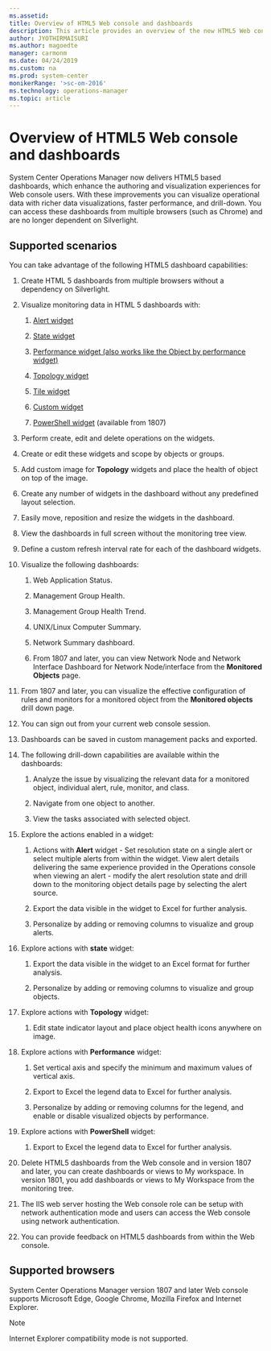 ```yaml
---
ms.assetid:
title: Overview of HTML5 Web console and dashboards
description: This article provides an overview of the new HTML5 Web console and dashboards in System Center Operations Manager.
author: JYOTHIRMAISURI
ms.author: magoedte
manager: carmonm
ms.date: 04/24/2019
ms.custom: na
ms.prod: system-center
monikerRange: '>sc-om-2016'
ms.technology: operations-manager
ms.topic: article
---
```


# Overview of HTML5 Web console and dashboards

System Center Operations Manager now delivers HTML5 based dashboards, which enhance the authoring and visualization experiences for Web console users. With these improvements you can visualize operational data with richer data visualizations, faster performance, and drill-down.  You can access these dashboards from multiple browsers (such as Chrome) and are no longer dependent on Silverlight.

## Supported scenarios
You can take advantage of the following HTML5 dashboard capabilities:

1. Create HTML 5 dashboards from multiple browsers without a dependency on Silverlight.  

2. Visualize monitoring data in HTML 5 dashboards with:

   1. [Alert widget](manage-create-web-dashboard-alerts.md)

   2. [State widget](manage-create-web-dashboard-state.md)

   3. [Performance widget (also works like the Object by performance widget)](manage-create-web-dashboard-perf.md)  

   4. [Topology widget](manage-create-web-dashboard-topology.md)

   5. [Tile widget](manage-create-web-dashboard-tile.md)

   6. [Custom widget](manage-create-web-dashboard-custom.md)

   7. [PowerShell widget](manage-create-web-dashboard-posh.md) (available from 1807)

3. Perform create, edit and delete operations on the widgets.  

4. Create or edit these widgets and scope by objects or groups.

5. Add custom image for **Topology** widgets and place the health of object on top of the image.

6. Create any number of widgets in the dashboard without any predefined layout selection.

7. Easily move, reposition and resize the widgets in the dashboard.

8. View the dashboards in full screen without the monitoring tree view.

9. Define a custom refresh interval rate for each of the dashboard widgets.

10.	Visualize the following dashboards:

    1. Web Application Status.

    2. Management Group Health.

    3. Management Group Health Trend.

    4. UNIX/Linux Computer Summary.

    5. Network Summary dashboard.

    6. From 1807 and later, you can view Network Node and Network Interface Dashboard for Network Node/interface from the **Monitored Objects** page.

11. From 1807 and later, you can visualize the effective configuration of rules and monitors for a monitored object from the **Monitored objects** drill down page.

12.	You can sign out from your current web console session.

13. Dashboards can be saved in custom management packs and exported.

14.	The following drill-down capabilities are available within the dashboards:

    1. Analyze the issue by visualizing the relevant data for a monitored object, individual alert, rule, monitor, and class.

    2. Navigate from one object to another.

    3. View the tasks associated with selected object.

15. Explore the actions enabled in a widget:

    1. Actions with **Alert** widget - Set resolution state on a single alert or select multiple alerts from within the widget.  View alert details delivering the same experience provided in the Operations console when viewing an alert - modify the alert resolution state and drill down to the monitoring object details page by selecting the alert source.

    2. Export the data visible in the widget to Excel for further analysis.

    3. Personalize by adding or removing columns to visualize and group alerts.

16. Explore actions with **state** widget:

    1. Export the data visible in the widget to an Excel format for further analysis.

    2. Personalize by adding or removing columns to visualize and group objects.

17. Explore actions with **Topology** widget:

    1. Edit state indicator layout and place object health icons anywhere on image.

18. Explore actions with **Performance** widget:

    1. Set vertical axis and specify the minimum and maximum values of vertical axis.

    2. Export to Excel the legend data to Excel for further analysis.

    3. Personalize by adding or removing columns for the legend, and enable or disable visualized objects by performance.

19. Explore actions with **PowerShell** widget:

    1. Export to Excel the legend data to Excel for further analysis.

20.	Delete HTML5 dashboards from the Web console and in version 1807 and later, you can create dashboards or views to My workspace.  In version 1801, you add dashboards or views to My Workspace from the monitoring tree.

21.	The IIS web server hosting the Web console role can be setup with network authentication mode and users can access the Web console using network authentication.

22.	You can provide feedback on HTML5 dashboards from within the Web console.

## Supported browsers
System Center Operations Manager version 1807 and later Web console supports Microsoft Edge, Google Chrome, Mozilla Firefox and Internet Explorer.  

>[!NOTE]
>Internet Explorer compatibility mode is not supported.   
